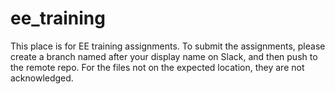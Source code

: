 # ee_training
This place is for EE training assignments. To submit the assignments, please create a branch named after your display name on Slack, and then push to the remote repo. For the files not on the expected location, they are not acknowledged.
